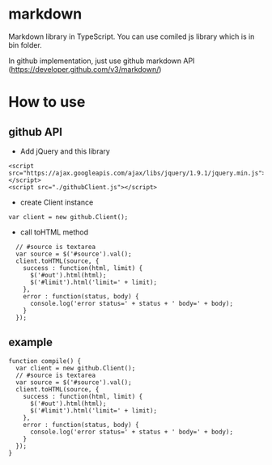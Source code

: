 # markdown
Markdown library in TypeScript. You can use comiled js library which is in bin folder.

In github implementation, just use github markdown API (https://developer.github.com/v3/markdown/)

# How to use

## github API

- Add jQuery and this library
```
<script src="https://ajax.googleapis.com/ajax/libs/jquery/1.9.1/jquery.min.js"></script>
<script src="./githubClient.js"></script>
```

- create Client instance

```
var client = new github.Client();
```

- call toHTML method

```
  // #source is textarea
  var source = $('#source').val();
  client.toHTML(source, {
    success : function(html, limit) {
      $('#out').html(html);
      $('#limit').html('limit=' + limit);
    },
    error : function(status, body) {
      console.log('error status=' + status + ' body=' + body);
    }
  });
```


## example

```
function compile() {
  var client = new github.Client();
  // #source is textarea
  var source = $('#source').val();
  client.toHTML(source, {
    success : function(html, limit) {
      $('#out').html(html);
      $('#limit').html('limit=' + limit);
    },
    error : function(status, body) {
      console.log('error status=' + status + ' body=' + body);
    }
  });  
}
```

